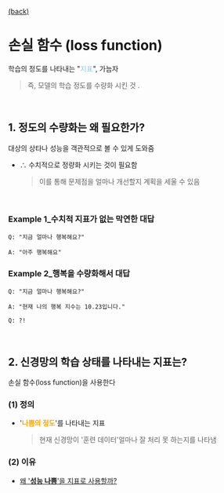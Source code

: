 [(back)](https://github.com/DoranLyong/DL_coding_master/tree/master/Self_tutorial/3_learning/MNIST_learning)

# 손실 함수 (loss function)
학습의 정도를 나타내는 "<span style="color:skyblue">지표</span>", 가늠자 
> 즉, 모델의 학습 정도를 수량화 시킨 것 .

<br/>

## 1. 정도의 수량화는 왜 필요한가?
대상의 상타나 성능을 객관적으로 볼 수 있게 도와줌 <br/>
* ∴ 수치적으로 정량화 시키는 것이 필요함 
    > 이를 통해 문제점을 얼마나 개선할지 계획을 세울 수 있음 

<br/>

### Example 1_수치적 지표가 없는 막연한 대답 
```
Q: "지금 얼마나 행복해요?" 

A: "아주 행복해요"
```

### Example 2_행복을 수량화해서 대답 
```
Q: "지금 얼마나 행복해요?"

A: "현재 나의 행복 지수는 10.23입니다." 

Q: ?!
```

<br/>

## 2. 신경망의 학습 상태를 나타내는 지표는? 

손실 함수(loss function)을 사용한다 


### (1) 정의 
* '<b><span style="color:orange">나쁨의 정도</span></b>'를 나타내는 지표
    > 현재 신경망이 '훈련 데이터'얼마나 잘 처리 못 하는지를 나타냄 

### (2) 이유 
* [왜 '<b>성능 나쁨</b>'을 지표로 사용할까?]()